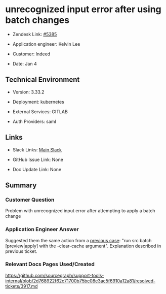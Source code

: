 

# unrecognized input error after using batch changes <!-- Ticket Title  Hint: include keywords to make it searchable -->



- Zendesk Link: [#5385](https://sourcegraph.zendesk.com/agent/tickets/5385)

- Application engineer: Kelvin Lee

- Customer: Indeed <!-- Redact if this contains personally identifying information -->

- Date: Jan 4


<!-- Data populated from integration, speak to Ben Gordon or Michael Bali if not working -->

<!-- During Internal team trial, fill missing data manually (we are waiting for all data to sync) -->



## Technical Environment

- Version: 3.33.2​

- Deployment: kubernetes

- External Services: GITLAB

- Auth Providers: saml





## Links
<!-- Data for application engineer manual entry -->
- Slack Links: [Main Slack](https://sourcegraph.slack.com/archives/C01EDKVG9J5/p1641335435021500)

- GitHub Issue Link: None

- Doc Update Link: None



## Summary

### Customer Question

Problem with unrecognized input error after attempting to  apply a batch change


### Application Engineer Answer

Suggested them the same action from a [previous case](https://github.com/sourcegraph/support-tools-internal/blob/2d768922f62c71700b75bc08e3ac5f6910a12a81/resolved-tickets/3917.md): "run src batch [preview|apply] with the -clear-cache argument". Explanation described in previous ticket.





### Relevant Docs Pages Used/Created



https://github.com/sourcegraph/support-tools-internal/blob/2d768922f62c71700b75bc08e3ac5f6910a12a81/resolved-tickets/3917.md


<!-- Once complete, upload a copy to https://github.com/sourcegraph/support-tools-internal/tree/main/resolved-tickets as a .md file -->
<!-- Name the file 5385.md -->
